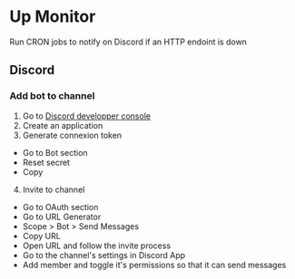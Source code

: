 # Up Monitor

Run CRON jobs to notify on Discord if an HTTP endoint is down

## Discord

### Add bot to channel

1. Go to [Discord developper console](https://discord.com/developers)
2. Create an application
3. Generate connexion token
  - Go to Bot section
  - Reset secret
  - Copy
4. Invite to channel
  - Go to OAuth section
  - Go to URL Generator
  - Scope > Bot > Send Messages
  - Copy URL
  - Open URL and follow the invite process
  - Go to the channel's settings in Discord App
  - Add member and toggle it's permissions so that it can send messages